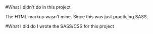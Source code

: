 #What I didn't do in this project

The HTML markup wasn't mine. Since this was just practicing SASS. 

#What I did do
I wrote the SASS/CSS for this project 
